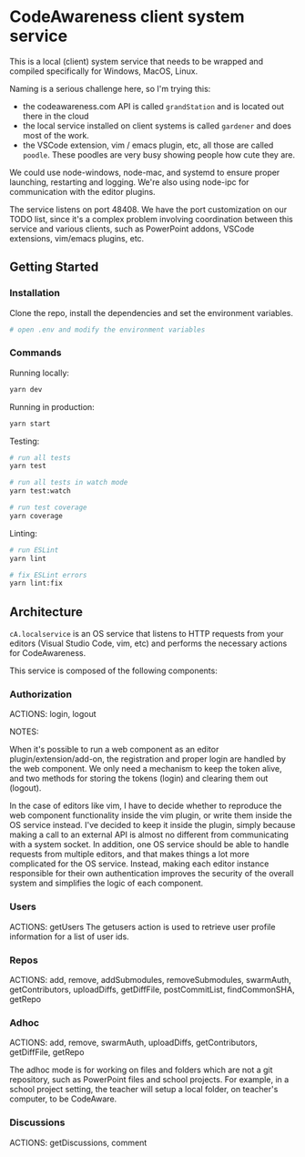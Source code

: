 # CodeAwareness client system service

This is a local (client) system service that needs to be wrapped and compiled specifically for Windows, MacOS, Linux.

Naming is a serious challenge here, so I'm trying this:

  - the codeawareness.com API is called `grandStation` and is located out there in the cloud
  - the local service installed on client systems is called `gardener` and does most of the work.
  - the VSCode extension, vim / emacs plugin, etc, all those are called `poodle`. These poodles are very busy showing people how cute they are.

We could use node-windows, node-mac, and systemd to ensure proper launching, restarting and logging.
We're also using node-ipc for communication with the editor plugins.

The service listens on port 48408. We have the port customization on our TODO list, since it's a complex problem involving coordination between this service and various clients, such as PowerPoint addons, VSCode extensions, vim/emacs plugins, etc.

## Getting Started

### Installation

Clone the repo, install the dependencies and set the environment variables.

```bash
# open .env and modify the environment variables
```

### Commands

Running locally:

```bash
yarn dev
```

Running in production:

```bash
yarn start
```

Testing:

```bash
# run all tests
yarn test

# run all tests in watch mode
yarn test:watch

# run test coverage
yarn coverage
```

Linting:

```bash
# run ESLint
yarn lint

# fix ESLint errors
yarn lint:fix
```

## Architecture

`cA.localservice` is an OS service that listens to HTTP requests from your editors (Visual Studio Code, vim, etc) and performs the necessary actions for CodeAwareness.

This service is composed of the following components:

### Authorization

ACTIONS: login, logout

NOTES:

When it's possible to run a web component as an editor plugin/extension/add-on, the registration and proper login are handled by the web component. We only need a mechanism to keep the token alive, and two methods for storing the tokens (login) and clearing them out (logout).

In the case of editors like vim, I have to decide whether to reproduce the web component functionality inside the vim plugin, or write them inside the OS service instead. I've decided to keep it inside the plugin, simply because making a call to an external API is almost no different from communicating with a system socket. In addition, one OS service should be able to handle requests from multiple editors, and that makes things a lot more complicated for the OS service. Instead, making each editor instance responsible for their own authentication improves the security of the overall system and simplifies the logic of each component.

### Users

ACTIONS: getUsers
The getusers action is used to retrieve user profile information for a list of user ids.

### Repos

ACTIONS: add, remove, addSubmodules, removeSubmodules, swarmAuth, getContributors, uploadDiffs, getDiffFile, postCommitList, findCommonSHA, getRepo

### Adhoc

ACTIONS: add, remove, swarmAuth, uploadDiffs, getContributors, getDiffFile, getRepo

The adhoc mode is for working on files and folders which are not a git repository, such as PowerPoint files and school projects.
For example, in a school project setting, the teacher will setup a local folder, on teacher's computer, to be CodeAware.

### Discussions

ACTIONS: getDiscussions, comment

